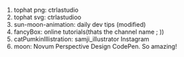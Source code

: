 1. tophat png: ctrlastudio
2. tophat svg: ctrlastudioo
3. sun-moon-animation: daily dev tips (modified)
4. fancyBox: online tutorials(thats the channel name ; ))
5. catPumkinIllistration: samji_illustrator Instagram
6. moon: Novum Perspective Design CodePen. So amazing!
